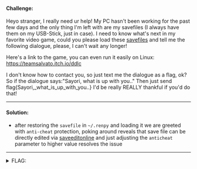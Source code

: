 #### Challenge:

Heyo stranger,
I really need ur help! My PC hasn't been working for the past few days and the only thing I'm left with are my savefiles (I always have them on my USB-Stick, just in case). I need to know what's next in my favorite video game, could you please load these [savefiles](./savefiles.zip ":ignore") and tell me the following dialogue, please, I can't wait any longer!

Here's a link to the game, you can even run it easily on Linux: https://teamsalvato.itch.io/ddlc

I don't know how to contact you, so just text me the dialogue as a flag, ok?
So if the dialogue says:"Sayori, what is up with you.." Then just send flag{Sayori,_what_is_up_with_you..}
I'd be really REALLY thankful if you'd do that!

---

#### Solution:

- after restoring the `savefile` in `~/.renpy` and loading it we are greeted with `anti-cheat` protection, poking around reveals that save file can be directly edited via [saveeditonline](https://www.saveeditonline.com/) and just adjusting the `anticheat` parameter to higher value resolves the issue

---

<details><summary>FLAG:</summary>

```
flag{...There_is_no_way_I'm_going_to_your_club.}
```

</details>
